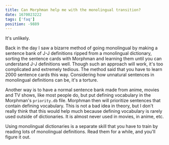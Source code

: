 ```yaml
---
title: Can Morphman help me with the monolingual transition?
date: 1670023222
tags: ['faq']
position: -9889
---
```


It's unlikely.

Back in the day I saw a bizarre method of going monolingual
by making a sentence bank of J-J definitions ripped from a monolingual dictionary,
sorting the sentence cards with Morphman and learning them until you can understand J-J definitions well.
Though such an approach will work, it's too complicated and extremely tedious.
The method said that you have to learn 2000 sentence cards this way.
Considering how unnatural sentences in monolingual definitions can be, it's a torture.

Another way is to
have a normal sentence bank made from anime, movies and TV shows,
like most people do,
but put defining vocabulary in the Morphman's `priority.db` file.
Morphman then will prioritize sentences that contain defining vocabulary.
This is not a bad idea in theory,
but I don't really think that this would help much
because defining vocabulary is rarely used outside of dictionaries.
It is almost never used in movies, in anime, etc.

Using monolingual dictionaries is a separate skill
that you have to train by reading lots of monolingual definitions.
Read them for a while, and you'll figure it out.
